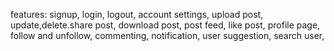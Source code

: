 features:
signup,
login,
logout,
account settings,
upload post,
update,delete.share post,
download post,
post feed,
like post,
profile page,
follow and unfollow,
commenting,
notification,
user suggestion,
search user,
